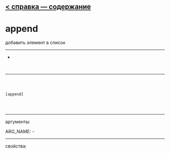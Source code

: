 [< справка — содержание](index.html)
---

# append


добавить элемент в список

---

-
<br>


---


```



[append]


            
```

---
аргументы:

ARG_NAME: -<br>

---
свойства:


